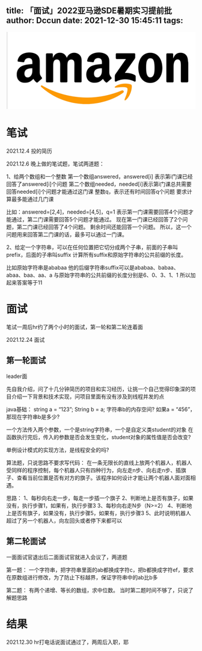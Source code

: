 title: 「面试」2022亚马逊SDE暑期实习提前批
author: Dccun
date: 2021-12-30 15:45:11
tags:
---
![upload successful](/images/pasted-186.png)

<!--more-->

# 笔试
2021.12.4 投的简历

2021.12.6 晚上做的笔试题，笔试两道题：

1、给两个数组和一个整数
第一个数组answered，answered[i] 表示第i门课已经回答了answered[i]个问题
第二个数组needed，needed[i]表示第i门课总共需要回答needed[i]个问题才能通过这门课
整数q，表示还有时间回答q个问题
要求计算最多能通过几门课

比如：answered=[2,4]，needed=[4,5]，q=1
表示第一门课需要回答4个问题才能通过，第二门课需要回答5个问题才能通过。
现在第一门课已经回答了2个问题，第二门课已经回答了4个问题。
剩余时间还能回答一个问题。
所以，这一个问题用来回答第二门课的话，最多可以通过一门课。


2、给定一个字符串，可以在任何位置把它切分成两个子串，前面的子串叫prefix，后面的子串叫suffix
计算所有suffix和原始字符串的公共前缀的长度。

比如原始字符串是ababaa
他的后缀字符串suffix可以是ababaa、babaa、abaa、baa、aa、a
与原始字符串的公共前缀的长度分别是6、0、3、1、1
所以加起来答案等于11



# 面试

笔试一周后hr约了两个小时的面试，第一轮和第二轮连着面

2021.12.24 面试


## 第一轮面试

leader面

先自我介绍，问了十几分钟简历的项目和实习经历，让挑一个自己觉得印象深的项目介绍一下背景和技术实现，问项目里面有没有涉及到线程并发的点

java基础：
string a = “123”;
String b = a;
字符串b的内存空间?
如果a = “456”，那现在字符串b是多少?

一个方法传入两个参数，一个是string字符串，一个是自定义类student的对象
在函数执行完后，传入的参数是否会发生变化，student对象的属性值是否会改变?

单例设计模式的实现方法，是线程安全的吗?

算法题，只说思路不要求写代码：
在一条无限长的直线上放两个机器人，机器人受同样的程序控制，每个机器人只有四种行为，向左走n步、向右走n步、插旗子、查看当前位置是否有对方的旗子。该程序如何设计才能让两个机器人面对面相遇。

思路：
1、每秒向右走一步，每走一步插一个旗子
2、判断地上是否有旗子，如果没有，执行步骤1，如果有，执行步骤3
3、每秒向右走N步（N>=2）
4、判断地上是否有旗子，如果没有，执行步骤5，如果有，执行步骤3
5、此时说明机器人超过了另一个机器人，向左回头或者停下来都可以

## 第二轮面试
一面面试官退出后二面面试官就进入会议了，两道题

第一题：
一个字符串，把字符串里面的ab都换成字符c，把b都换成字符ef，要求在原数组进行修改，为了防止下标越界，保证字符串中的ab比b多

第二题：
有两个递增、等长的数组，求中位数。
当时第二题时间不够了，只说了解题思路


# 结果

2021.12.30 hr打电话说面试通过了，两周后入职，耶